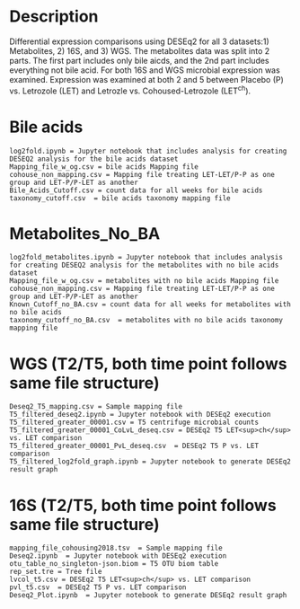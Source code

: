 # Description
 Differential expression comparisons using DESEq2 for all 3 datasets:1) Metabolites, 2) 16S, and 3) WGS. The metabolites data was split into 2 parts. The first part includes only bile aicds, and the 2nd part includes everything not bile acid. For both 16S and WGS microbial expression was examined. Expression was examined at both 2 and 5 between Placebo (P) vs. Letrozole (LET) and Letrozle vs. Cohoused-Letrozole (LET<sup>ch</sup>). 
 
# Bile acids
    log2fold.ipynb = Jupyter notebook that includes analysis for creating DESEQ2 analysis for the bile acids dataset
    Mapping_file_w_og.csv = bile acids Mapping file
    cohouse_non_mapping.csv = Mapping file treating LET-LET/P-P as one group and LET-P/P-LET as another
    Bile_Acids_Cutoff.csv = count data for all weeks for bile acids
    taxonomy_cutoff.csv  = bile acids taxonomy mapping file

# Metabolites_No_BA
    log2fold_metabolites.ipynb = Jupyter notebook that includes analysis for creating DESEQ2 analysis for the metabolites with no bile acids dataset
    Mapping_file_w_og.csv = metabolites with no bile acids Mapping file
    cohouse_non_mapping.csv = Mapping file treating LET-LET/P-P as one group and LET-P/P-LET as another
    Known_Cutoff_no_BA.csv = count data for all weeks for metabolites with no bile acids
    taxonomy_cutoff_no_BA.csv  = metabolites with no bile acids taxonomy mapping file   

# WGS (T2/T5, both time point follows same file structure)
    Deseq2_T5_mapping.csv = Sample mapping file
    T5_filtered_deseq2.ipynb = Jupyter notebook with DESEq2 execution
    T5_filtered_greater_00001.csv = T5 centrifuge microbial counts
    T5_filtered_greater_00001_CoLvL_deseq.csv = DESEq2 T5 LET<sup>ch</sup> vs. LET comparison
    T5_filtered_greater_00001_PvL_deseq.csv  = DESEq2 T5 P vs. LET comparison
    T5_filtered_log2fold_graph.ipynb = Jupyter notebook to generate DESEq2 result graph
    
# 16S (T2/T5, both time point follows same file structure)
    mapping_file_cohousing2018.tsv  = Sample mapping file
    Deseq2.ipynb  = Jupyter notebook with DESEq2 execution
    otu_table_no_singleton-json.biom = T5 OTU biom table
    rep_set.tre = Tree file
    lvcol_t5.csv = DESEq2 T5 LET<sup>ch</sup> vs. LET comparison
    pvl_t5.csv  = DESEq2 T5 P vs. LET comparison
    Deseq2_Plot.ipynb  = Jupyter notebook to generate DESEq2 result graph
